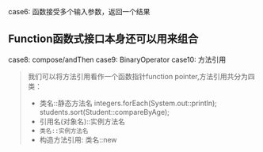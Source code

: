 case6: 函数接受多个输入参数，返回一个结果
## Function函数式接口本身还可以用来组合

case8: compose/andThen
case9: BinaryOperator 
case10: 方法引用
> 我们可以将方法引用看作一个函数指针function pointer,方法引用共分为四类：  
> + 类名::静态方法名  integers.forEach(System.out::println);   students.sort(Student::compareByAge);  
> + 引用名(对象名)::实例方法名  
> + `类名::实例方法名`    
> + 构造方法引用: 类名::new